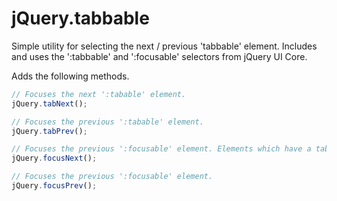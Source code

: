 jQuery.tabbable
===============

Simple utility for selecting the next / previous 'tabbable' element. Includes and uses the ':tabbable' and ':focusable' selectors from jQuery UI Core.

Adds the following methods.
``` javascript
// Focuses the next ':tabable' element.
jQuery.tabNext();

// Focuses the previous ':tabable' element.
jQuery.tabPrev();

// Focuses the previous ':focusable' element. Elements which have a tabindex of '-1' are 'focusable', but not 'tabbable'.
jQuery.focusNext();

// Focuses the previous ':focusable' element.
jQuery.focusPrev();
```